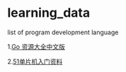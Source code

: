 # learning_data
 list of program development language
 
1.[Go 资源大全中文版](https://github.com/jobbole/awesome-go-cn)

2.[51单片机入门资料](https://github.com/Lighter-z/51-Single-chip)
